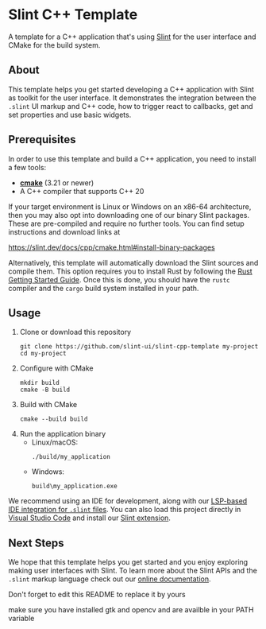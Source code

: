 # Slint C++ Template

A template for a C++ application that's using [Slint](https://slint.dev) for the user interface and CMake for the build system.

## About

This template helps you get started developing a C++ application with Slint as toolkit
for the user interface. It demonstrates the integration between the `.slint` UI markup and
C++ code, how to trigger react to callbacks, get and set properties and use basic widgets.

## Prerequisites

In order to use this template and build a C++ application, you need to install a few tools:

- **[cmake](https://cmake.org/download/)** (3.21 or newer)
- A C++ compiler that supports C++ 20

If your target environment is Linux or Windows on an x86-64 architecture, then you may also opt into downloading one of our binary Slint packages. These are pre-compiled and require no further tools. You can find setup instructions and download links at

<https://slint.dev/docs/cpp/cmake.html#install-binary-packages>

Alternatively, this template will automatically download the Slint sources and compile them. This option requires you to install Rust by following the [Rust Getting Started Guide](https://www.rust-lang.org/learn/get-started). Once this is done, you should have the `rustc` compiler and the `cargo` build system installed in your path.

## Usage

1. Clone or download this repository
   ```
   git clone https://github.com/slint-ui/slint-cpp-template my-project
   cd my-project
   ```
2. Configure with CMake
   ```
   mkdir build
   cmake -B build
   ```
3. Build with CMake
   ```
   cmake --build build
   ```
4. Run the application binary
   - Linux/macOS:
     ```
     ./build/my_application
     ```
   - Windows:
     ```
     build\my_application.exe
     ```

We recommend using an IDE for development, along with our [LSP-based IDE integration for `.slint` files](https://github.com/slint-ui/slint/blob/master/tools/lsp/README.md). You can also load this project directly in [Visual Studio Code](https://code.visualstudio.com) and install our [Slint extension](https://marketplace.visualstudio.com/items?itemName=Slint.slint).

## Next Steps

We hope that this template helps you get started and you enjoy exploring making user interfaces with Slint. To learn more
about the Slint APIs and the `.slint` markup language check out our [online documentation](https://slint.dev/docs/cpp/).

Don't forget to edit this README to replace it by yours

<!-- TODO: edit readme file and update on how to build this from source -->

make sure you have installed gtk and opencv and are availble in your PATH variable
